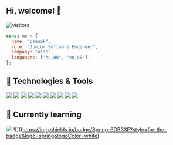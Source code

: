 ## Hi, welcome! 👋

![visitors](https://visitor-badge.laobi.icu/badge?page_id=psenak)

```javascript
const me = {
  name: "psenak",
  role: "Junior Software Engineer",
  company: "Wise",
  languages: ["hu_HU", "en_US"],
};
```

## 🔧 Technologies & Tools

![](https://img.shields.io/badge/Visual_Studio_Code-0078D4?style=for-the-badge&logo=visual%20studio%20code&logoColor=white)
![](https://img.shields.io/badge/JavaScript-F7DF1E?style=for-the-badge&logo=javascript&logoColor=black)
![](https://img.shields.io/badge/TypeScript-007ACC?style=for-the-badge&logo=typescript&logoColor=white)
![](https://img.shields.io/badge/Node.js-43853D?style=for-the-badge&logo=node.js&logoColor=white)
![](https://img.shields.io/badge/React-20232A?style=for-the-badge&logo=react&logoColor=61DAFB)
![](https://img.shields.io/badge/Tailwind_CSS-38B2AC?style=for-the-badge&logo=tailwind-css&logoColor=white)
![](https://img.shields.io/badge/PostgreSQL-316192?style=for-the-badge&logo=postgresql&logoColor=white)
![](https://img.shields.io/badge/MongoDB-4EA94B?style=for-the-badge&logo=mongodb&logoColor=white)
![](https://img.shields.io/badge/Figma-F24E1E?style=for-the-badge&logo=figma&logoColor=white)
![](https://img.shields.io/badge/Framer-black?style=for-the-badge&logo=framer&logoColor=blue)

## 🌿 Currently learning

![](https://img.shields.io/badge/Amazon_AWS-232F3E?style=for-the-badge&logo=amazon-aws&logoColor=white)
![]((https://img.shields.io/badge/Spring-6DB33F?style=for-the-badge&logo=spring&logoColor=white)
